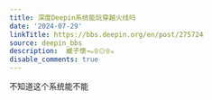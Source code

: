 ```yaml
---
title: 深度Deepin系统能玩穿越火线吗
date: '2024-07-29'
linkTitle: https://bbs.deepin.org/en/post/275724
source: deepin_bbs
description:  臧子懷→๑۩۞۩๑ 
disable_comments: true
---
```

不知道这个系统能不能
